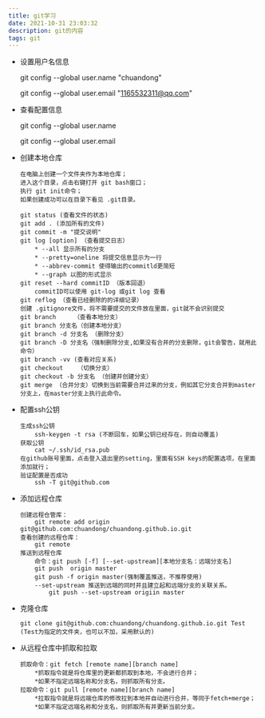 ```yaml
---
title: git学习
date: 2021-10-31 23:03:32
description: git的内容
tags: git
---
```


-   设置用户名信息

    git config --global user.name "chuandong"

    git config --global user.email "1165532311@qq.com"

-   查看配置信息

    git config --global user.name

    git config --global user.email

-   创建本地仓库

    ```
    在电脑上创建一个文件夹作为本地仓库；
    进入这个目录，点击右键打开 git bash窗口；
    执行 git init命令；
    如果创建成功可以在目录下看见 .git目录。
    ```

    ```
    git status (查看文件的状态)
    git add . (添加所有的文件)
    git commit -m "提交说明"
    git log [option] （查看提交日志）
    	* --all 显示所有的分支
    	* --pretty=oneline 将提交信息显示为一行
    	* --abbrev-commit 使得输出的commitld更简短
    	* --graph 以图的形式显示
    git reset --hard commitID （版本回退）
    	commitID可以使用 git-log 或git log 查看
    git reflog （查看已经删除的的详细记录）
    创建 .gitignore文件，将不需要提交的文件放在里面，git就不会识别提交
    git branch     （查看本地分支）
    git branch 分支名（创建本地分支）
    git branch -d 分支名 （删除分支）
    git branch -D 分支名（强制删除分支,如果没有合并的分支删除，git会警告，就用此命令）
    git branch -vv (查看对应关系)
    git checkout    （切换分支）
    git checkout -b 分支名 （创建并创建分支）
    git merge （合并分支）切换到当前需要合并过来的分支，例如其它分支合并到master分支上，在master分支上执行此命令。
    ```

    

-   配置ssh公钥

    ```
    生成ssh公钥
    	ssh-keygen -t rsa (不断回车，如果公钥已经存在，则自动覆盖)
    获取公钥
    	cat ~/.ssh/id_rsa.pub
    在github账号里面，点击登入退出里的setting，里面有SSH keys的配置选项，在里面添加就行；
    验证配置是否成功
    	ssh -T git@github.com
    ```

    

-   添加远程仓库

    ```
    创建远程仓管库：
    	git remote add origin git@github.com:chuandong/chuandong.github.io.git
    查看创建的远程仓库：
    	git remote
    推送到远程仓库
    	命令：git push [-f] [--set-upstream][本地分支名：远端分支名]
    	git push  origin master 
    	git push -f origin master(强制覆盖推送，不推荐使用)
    	--set-upstream 推送到远端的同时并且建立起和远端分支的关联关系。
    		git push --set-upstream origiin master
    ```

-   克隆仓库

    ```
    git clone git@github.com:chuandong/chuandong.github.io.git Test (Test为指定的文件夹，也可以不加，采用默认的)
    ```

-   从远程仓库中抓取和拉取

    ```
    抓取命令：git fetch [remote name][branch name]
    	*抓取指令就是将仓库里的更新都抓取到本地，不会进行合并；
    	*如果不指定远端名称和分支名，则抓取所有分支。
    拉取命令：git pull [remote name][branch name]
    	*拉取指令就是将远端仓库的修改拉到本地并自动进行合并，等同于fetch+merge；
    	*如果不指定远端名称和分支名，则抓取所有并更新当前分支。
    ```

    

